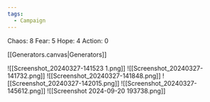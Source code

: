 ```yaml
---
tags:
  - Campaign
---
```


Chaos: 8
Fear: 5
Hope: 4
Action: 0

[[Generators.canvas|Generators]]

![[Screenshot_20240327-141523 1.png]]
![[Screenshot_20240327-141732.png]]
![[Screenshot_20240327-141848.png]]
![[Screenshot_20240327-142015.png]]
![[Screenshot_20240327-145612.png]]
![[Screenshot 2024-09-20 193738.png]]